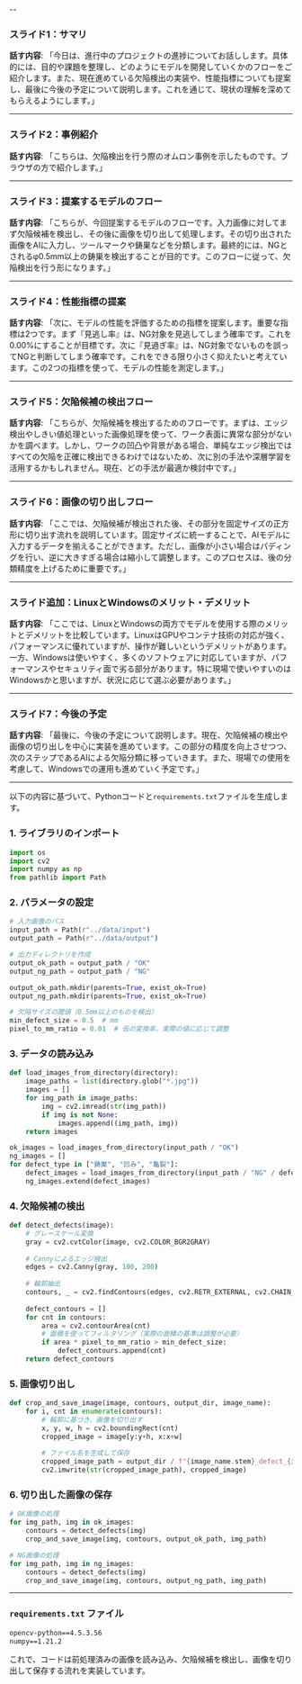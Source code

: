 --

### **スライド1：サマリ**
**話す内容**:
「今日は、進行中のプロジェクトの進捗についてお話しします。具体的には、目的や課題を整理し、どのようにモデルを開発していくかのフローをご紹介します。また、現在進めている欠陥検出の実装や、性能指標についても提案し、最後に今後の予定について説明します。これを通じて、現状の理解を深めてもらえるようにします。」

---

### **スライド2：事例紹介**
**話す内容**:
「こちらは、欠陥検出を行う際のオムロン事例を示したものです。ブラウザの方で紹介します。」

---

### **スライド3：提案するモデルのフロー**
**話す内容**:
「こちらが、今回提案するモデルのフローです。入力画像に対してまず欠陥候補を検出し、その後に画像を切り出して処理します。その切り出された画像をAIに入力し、ツールマークや鋳巣などを分類します。最終的には、NGとされるφ0.5mm以上の鋳巣を検出することが目的です。このフローに従って、欠陥検出を行う形になります。」

---

### **スライド4：性能指標の提案**
**話す内容**:
「次に、モデルの性能を評価するための指標を提案します。重要な指標は2つです。まず『見逃し率』は、NG対象を見逃してしまう確率です。これを0.00%にすることが目標です。次に『見過ぎ率』は、NG対象でないものを誤ってNGと判断してしまう確率です。これをできる限り小さく抑えたいと考えています。この2つの指標を使って、モデルの性能を測定します。」

---

### **スライド5：欠陥候補の検出フロー**
**話す内容**:
「こちらが、欠陥候補を検出するためのフローです。まずは、エッジ検出やしきい値処理といった画像処理を使って、ワーク表面に異常な部分がないかを調べます。しかし、ワークの凹凸や背景がある場合、単純なエッジ検出ではすべての欠陥を正確に検出できるわけではないため、次に別の手法や深層学習を活用するかもしれません。現在、どの手法が最適か検討中です。」

---

### **スライド6：画像の切り出しフロー**
**話す内容**:
「ここでは、欠陥候補が検出された後、その部分を固定サイズの正方形に切り出す流れを説明しています。固定サイズに統一することで、AIモデルに入力するデータを揃えることができます。ただし、画像が小さい場合はパディングを行い、逆に大きすぎる場合は縮小して調整します。このプロセスは、後の分類精度を上げるために重要です。」

---

### **スライド追加：LinuxとWindowsのメリット・デメリット**
**話す内容**:
「ここでは、LinuxとWindowsの両方でモデルを使用する際のメリットとデメリットを比較しています。LinuxはGPUやコンテナ技術の対応が強く、パフォーマンスに優れていますが、操作が難しいというデメリットがあります。一方、Windowsは使いやすく、多くのソフトウェアに対応していますが、パフォーマンスやセキュリティ面で劣る部分があります。特に現場で使いやすいのはWindowsかと思いますが、状況に応じて選ぶ必要があります。」

---

### **スライド7：今後の予定**
**話す内容**:
「最後に、今後の予定について説明します。現在、欠陥候補の検出や画像の切り出しを中心に実装を進めています。この部分の精度を向上させつつ、次のステップであるAIによる欠陥分類に移っていきます。また、現場での使用を考慮して、Windowsでの運用も進めていく予定です。」

---

以下の内容に基づいて、Pythonコードと`requirements.txt`ファイルを生成します。

### 1. ライブラリのインポート

```python
import os
import cv2
import numpy as np
from pathlib import Path
```

### 2. パラメータの設定

```python
# 入力画像のパス
input_path = Path(r"../data/input")
output_path = Path(r"../data/output")

# 出力ディレクトリを作成
output_ok_path = output_path / "OK"
output_ng_path = output_path / "NG"

output_ok_path.mkdir(parents=True, exist_ok=True)
output_ng_path.mkdir(parents=True, exist_ok=True)

# 欠陥サイズの閾値（0.5mm以上のものを検出）
min_defect_size = 0.5  # mm
pixel_to_mm_ratio = 0.01  # 仮の変換率、実際の値に応じて調整
```

### 3. データの読み込み

```python
def load_images_from_directory(directory):
    image_paths = list(directory.glob("*.jpg"))
    images = []
    for img_path in image_paths:
        img = cv2.imread(str(img_path))
        if img is not None:
            images.append((img_path, img))
    return images

ok_images = load_images_from_directory(input_path / "OK")
ng_images = []
for defect_type in ["鋳巣", "凹み", "亀裂"]:
    defect_images = load_images_from_directory(input_path / "NG" / defect_type)
    ng_images.extend(defect_images)
```

### 4. 欠陥候補の検出

```python
def detect_defects(image):
    # グレースケール変換
    gray = cv2.cvtColor(image, cv2.COLOR_BGR2GRAY)
    
    # Cannyによるエッジ検出
    edges = cv2.Canny(gray, 100, 200)
    
    # 輪郭抽出
    contours, _ = cv2.findContours(edges, cv2.RETR_EXTERNAL, cv2.CHAIN_APPROX_SIMPLE)
    
    defect_contours = []
    for cnt in contours:
        area = cv2.contourArea(cnt)
        # 面積を使ってフィルタリング（実際の面積の基準は調整が必要）
        if area * pixel_to_mm_ratio > min_defect_size:
            defect_contours.append(cnt)
    return defect_contours
```

### 5. 画像切り出し

```python
def crop_and_save_image(image, contours, output_dir, image_name):
    for i, cnt in enumerate(contours):
        # 輪郭に基づき、画像を切り出す
        x, y, w, h = cv2.boundingRect(cnt)
        cropped_image = image[y:y+h, x:x+w]
        
        # ファイル名を生成して保存
        cropped_image_path = output_dir / f"{image_name.stem}_defect_{i}.jpg"
        cv2.imwrite(str(cropped_image_path), cropped_image)
```

### 6. 切り出した画像の保存

```python
# OK画像の処理
for img_path, img in ok_images:
    contours = detect_defects(img)
    crop_and_save_image(img, contours, output_ok_path, img_path)

# NG画像の処理
for img_path, img in ng_images:
    contours = detect_defects(img)
    crop_and_save_image(img, contours, output_ng_path, img_path)
```

---

### `requirements.txt` ファイル
```txt
opencv-python==4.5.3.56
numpy==1.21.2
```

これで、コードは前処理済みの画像を読み込み、欠陥候補を検出し、画像を切り出して保存する流れを実装しています。
